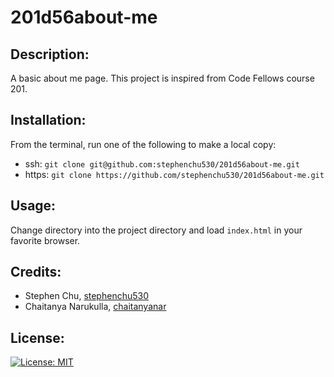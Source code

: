 # 201d56about-me

## Description:
A basic about me page. This project is inspired from Code Fellows course 201.

## Installation:
From the terminal, run one of the following to make a local copy:
* ssh: `git clone git@github.com:stephenchu530/201d56about-me.git`
* https: `git clone https://github.com/stephenchu530/201d56about-me.git`

## Usage:
Change directory into the project directory and load `index.html` in your favorite browser.

## Credits:
* Stephen Chu, [stephenchu530](https://github.com/stephenchu530)
* Chaitanya Narukulla, [chaitanyanar](https://github.com/chaitanyanarukulla)

## License:
[![License: MIT](https://img.shields.io/badge/License-MIT-yellow.svg)](https://opensource.org/licenses/MIT)
